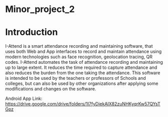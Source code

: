 # Minor_project_2

# Introduction
I-Attend is a smart attendance recording and maintaining software, that uses both Web and 
App interfaces to record and maintain attendance using modern technologies such as face 
recognition, geolocation tracing, QR codes.
I-Attend automates the task of attendance recording and maintaining up to large extent. It 
reduces the time required to capture attendance and also reduces the burden from the one 
taking the attendance.
This software is intended to be used by the teachers or professors of Schools and colleges, 
but can also be used by other organizations after applying some modifications and changes 
on the software.

Android App Link: 
https://drive.google.com/drive/folders/1I7fyDiekAIX82zuNHKyqrKw57QYsTGpz
